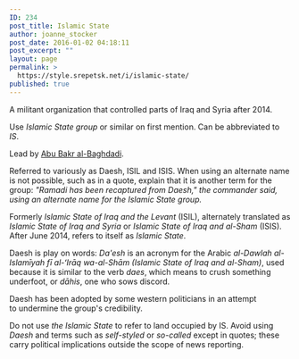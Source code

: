```yaml
---
ID: 234
post_title: Islamic State
author: joanne_stocker
post_date: 2016-01-02 04:18:11
post_excerpt: ""
layout: page
permalink: >
  https://style.srepetsk.net/i/islamic-state/
published: true
---
```

A militant organization that controlled parts of Iraq and Syria after 2014.

Use <em>Islamic State group</em> or similar on first mention. Can be abbreviated to <em>IS</em>.

Lead by <a href="https://style.srepetsk.net/b/al-baghdadi-abu-bakr/">Abu Bakr al-Baghdadi</a>.

Referred to variously as Daesh, ISIL and ISIS. When using an alternate name is not possible, such as in a quote, explain that it is another term for the group: <em>"Ramadi has been recaptured from Daesh," the commander said, using an alternate name for the Islamic State group.</em>

Formerly <em>Islamic State of Iraq and the Levant</em> (ISIL), alternately translated as <em>Islamic State of Iraq</em> <em>and Syria</em> or <em>Islamic State of Iraq and al-Sham</em> (ISIS). After June 2014, refers to itself as <em>Islamic State</em>.

Daesh is play on words: <em>Da'esh</em> is an acronym for the Arabic <i>al-Dawlah al-Islamīyah fī al-ʻIrāq wa-al-Shām (Islamic State of Iraq and al-Sham)</i>, used because it is similar to the verb <i>daes</i>, which means to crush something underfoot, or <i>dāhis</i>, one who sows discord.

Daesh has been adopted by some western politicians in an attempt to undermine the group's credibility.

Do not use<em> the Islamic State</em> to refer to land occupied by IS. Avoid using <em>Daesh</em> and terms such as <em>self-styled</em> or <em>so-called</em> except in quotes; these carry political implications outside the scope of news reporting.